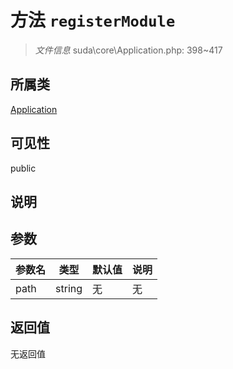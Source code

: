 # 方法 `registerModule`

> *文件信息* suda\core\Application.php: 398~417

## 所属类 

[Application](../Application.md)

## 可见性

public

## 说明



## 参数


| 参数名 | 类型 | 默认值 | 说明 |
|--------|-----|-------|-------|
| path |  string | 无 | 无 |



## 返回值

无返回值
